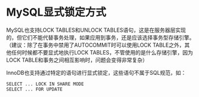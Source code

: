 # MySQL显式锁定方式

MySQL也支持LOCK TABLES和UNLOCK TABLES语句，这是在服务器层实现的，但它们不能代替事务处理，如果应用到事务，还是应该选择事务型存储引擎。
（建议：除了在事务中禁用了AUTOCOMMIT时可以使用LOCK TABLE之外，其他任何时候都不要显式地执行LOCK TABLES，不管使用的是什么存储引擎，因为LOCK TABLE和事务之间相互影响时，问题会变得非常复杂）

InnoDB也支持通过特定的语句进行显式锁定，这些语句不属于SQL规范，如：

```
SELECT ... LOCK IN SHARE MODE
SELECT ... FOR UPDATE
```

